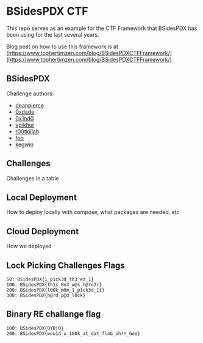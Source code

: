 # BSidesPDX CTF <YEAR>
  
This repo serves as an example for the CTF Framework that BSidesPDX has been using for the last several years.

Blog post on how to use this framework is at [https://www.tophertimzen.com/blog/BSidesPDXCTFFramework/](https://www.tophertimzen.com/blog/BSidesPDXCTFFramework/)

## BSidesPDX

Challenge authors:
- [deanpierce](https://twitter.com/deanpierce)
- [0xdade](https://twitter.com/0xdade)
- [0x1nd0](https://twitter.com/0x1nd0)
- [vpikhur](https://twitter.com/vpikhur)
- [r00tkillah](https://twitter.com/r00tkillah)
- [foo](https://github.com/blahblahbloopster)
- [kegwin](https://twitter.com/_kegwin)

## Challenges

Challenges in a table

## Local Deployment

How to deploy locally with compose, what packages are needed, etc

## Cloud Deployment

How we deployed

## Lock Picking Challenges Flags
```
50: BSidesPDX{1_p1ck3d_th3_ez_1}
100: BSidesPDX{th1s_0n3_w@s_h@rd3r}
200: BSidesPDX{l00k_m0m_1_p1ck3d_1t}
300: BSidesPDX{h@rd_p@d_l0ck}
```

## Binary RE challange flag
```
100: BSidesPDX{DYB|O}
200: BSidesPDX{wou1d_u_100k_at_dat_fl4G_oh!!_Gee}
```
